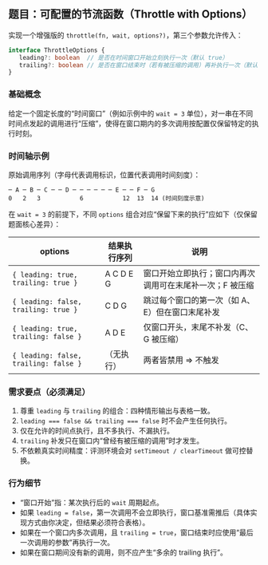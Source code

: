## 题目：可配置的节流函数（Throttle with Options）

实现一个增强版的 `throttle(fn, wait, options?)`，第三个参数允许传入：

```ts
interface ThrottleOptions {
   leading?: boolean  // 是否在时间窗口开始立刻执行一次（默认 true）
   trailing?: boolean // 是否在窗口结束时（若有被压缩的调用）再补执行一次（默认 true）
}
```

### 基础概念

给定一个固定长度的“时间窗口”（例如示例中的 `wait = 3` 单位），对一串在不同时间点发起的调用进行“压缩”，使得在窗口期内的多次调用按配置仅保留特定的执行时刻。

### 时间轴示例

原始调用序列（字母代表调用标识，位置代表调用时间刻度）：

```
─ A ─ B ─ C ─ ─ D ─ ─ ─ ─ ─ ─ E ─ ─ F ─ G
0   2   3           6           12  13  14 (时间刻度示意)
```

在 `wait = 3` 的前提下，不同 `options` 组合对应“保留下来的执行”应如下（仅保留题面核心差异）：

| options                               | 结果执行序列 | 说明                                                     |
| ------------------------------------- | ------------ | -------------------------------------------------------- |
| `{ leading: true,  trailing: true }`  | A C D E G    | 窗口开始立即执行；窗口内再次调用可在末尾补一次；F 被压缩 |
| `{ leading: false, trailing: true }`  | C D G        | 跳过每个窗口的第一次（如 A、E）但在窗口末尾补发          |
| `{ leading: true,  trailing: false }` | A D E        | 仅窗口开头，末尾不补发（C、G 被压缩）                    |
| `{ leading: false, trailing: false }` | （无执行）   | 两者皆禁用 => 不触发                                     |

### 需求要点（必须满足）

1. 尊重 `leading` 与 `trailing` 的组合：四种情形输出与表格一致。
2. `leading === false && trailing === false` 时不会产生任何执行。
3. 仅在允许的时间点执行，且不多执行、不漏执行。
4. `trailing` 补发只在窗口内“曾经有被压缩的调用”时才发生。
5. 不依赖真实时间精度：评测环境会对 `setTimeout / clearTimeout` 做可控替换。

### 行为细节

- “窗口开始”指：某次执行后的 `wait` 周期起点。
- 如果 `leading = false`，第一次调用不会立即执行，窗口基准需推后（具体实现方式由你决定，但结果必须符合表格）。
- 如果在一个窗口内多次调用，且 `trailing = true`，窗口结束时应使用“最后一次调用的参数”再执行一次。
- 如果在窗口期间没有新的调用，则不应产生“多余的 trailing 执行”。
